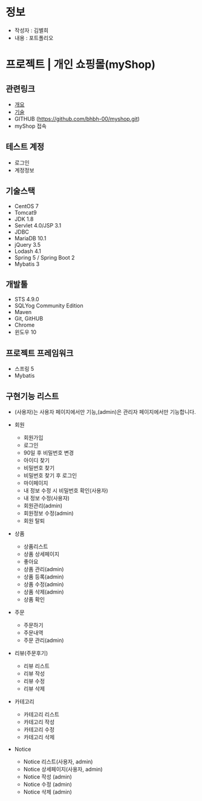 # 정보

- 작성자 : 김별희
- 내용 : 포트폴리오

# 프로젝트 | 개인 쇼핑몰(myShop)

## 관련링크
- [개요](https://drive.google.com/file/d/11xI0IL4LcZXnhEt_6Ebbg0fsgrKTEmln/view?usp=sharing)
- [기술]()
- GITHUB (https://github.com/bhbh-00/myshop.git)
- myShop 접속

## 테스트 계정
- 로그인
- 계정정보

## 기술스택 
- CentOS 7
- Tomcat9
- JDK 1.8
- Servlet 4.0/JSP 3.1
- JDBC
- MariaDB 10.1
- jQuery 3.5
- Lodash 4.1
- Spring 5 / Spring Boot 2
- Mybatis 3

## 개발툴
- STS 4.9.0
- SQLYog Community Edition
- Maven
- Git, GitHUB
- Chrome
- 윈도우 10

## 프로젝트 프레임워크
- 스프링 5
- Mybatis

## 구현기능 리스트
* (사용자)는 사용자 페이지에서만 기능,(admin)은 관리자 페이지에서만 기능합니다.
- 회원
  - 회원가입
  - 로그인
  - 90일 후 비밀번호 변경
  - 아이디 찾기
  - 비밀번호 찾기
  - 비밀번호 찾기 후 로그인
  - 마이페이지
  - 내 정보 수정 시 비밀번호 확인(사용자)
  - 내 정보 수정(사용자)
  - 회원관리(admin)
  - 회원정보 수정(admin)
  - 회원 탈퇴

- 상품
  - 상품리스트
  - 상품 상세페이지
  - 좋아요
  - 상품 관리(admin)
  - 상품 등록(admin)
  - 상품 수정(admin)
  - 상품 삭제(admin)
  - 상품 확인

- 주문
  - 주문하기
  - 주문내역
  - 주문 관리(admin)

- 리뷰(주문후기)
  - 리뷰 리스트
  - 리뷰 작성
  - 리뷰 수정
  - 리뷰 삭제

- 카테고리
  - 카테고리 리스트
  - 카테고리 작성
  - 카테고리 수정
  - 카테고리 삭제

- Notice
  - Notice  리스트(사용자, admin)
  - Notice  상세페이지(사용자, admin)
  - Notice  작성 (admin)
  - Notice  수정 (admin)
  - Notice  삭제 (admin)
